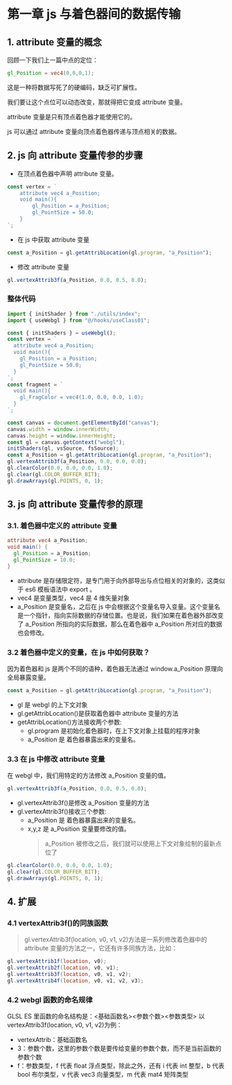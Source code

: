 # 第一章 js 与着色器间的数据传输

## 1. attribute 变量的概念

回顾一下我们上一篇中点的定位：

```glsl
gl_Position = vec4(0,0,0,1);
```

这是一种将数据写死了的硬编码，缺乏可扩展性。

我们要让这个点位可以动态改变，那就得把它变成 attribute 变量。

attribute 变量是只有顶点着色器才能使用它的。

js 可以通过 attribute 变量向顶点着色器传递与顶点相关的数据。

## 2. js 向 attribute 变量传参的步骤

- 在顶点着色器中声明 attribute 变量。

```js
const vertex = `
    attribute vec4 a_Position;
    void main(){
        gl_Position = a_Position;
        gl_PointSize = 50.0;
    }
`;
```

- 在 js 中获取 attribute 变量

```js
const a_Position = gl.getAttribLocation(gl.program, "a_Position");
```

- 修改 attribute 变量

```js
gl.vertexAttrib3f(a_Position, 0.0, 0.5, 0.0);
```

### 整体代码

```js
import { initShader } from "./utils/index";
import { useWebgl } from "@/hooks/useClass01";

const { initShaders } = useWebgl();
const vertex = `
  attribute vec4 a_Position;
  void main(){
    gl_Position = a_Position;
    gl_PointSize = 50.0;
  }
`;
const fragment = `
  void main(){
    gl_FragColor = vec4(1.0, 0.0, 0.0, 1.0);
  }
`;

const canvas = document.getElementById("canvas");
canvas.width = window.innerWidth;
canvas.height = window.innerHeight;
const gl = canvas.getContext("webgl");
initShaders(gl, vsSource, fsSource);
const a_Position = gl.getAttribLocation(gl.program, "a_Position");
gl.vertexAttrib3f(a_Position, 0.0, 0.0, 0.0);
gl.clearColor(0.0, 0.0, 0.0, 1.0);
gl.clear(gl.COLOR_BUFFER_BIT);
gl.drawArrays(gl.POINTS, 0, 1);
```

## 3. js 向 attribute 变量传参的原理

### 3.1. 着色器中定义的 attribute 变量

```glsl
attribute vec4 a_Position;
void main() {
  gl_Position = a_Position;
  gl_PointSize = 10.0;
}
```

- attribute 是存储限定符，是专门用于向外部导出与点位相关的对象的，这类似于 es6 模板语法中 export 。
- vec4 是变量类型，vec4 是 4 维矢量对象
- a_Position 是变量名，之后在 js 中会根据这个变量名导入变量。这个变量名是一个指针，指向实际数据的存储位置。也是说，我们如果在着色器外部改变了 a_Position 所指向的实际数据，那么在着色器中 a_Position 所对应的数据也会修改。

### 3.2 着色器中定义的变量，在 js 中如何获取？

因为着色器和 js 是两个不同的语种，着色器无法通过 window.a_Position 原理向全局暴露变量。

```js
const a_Position = gl.getAttribLocation(gl.program, "a_Position");
```

- gl 是 webgl 的上下文对象
- gl.getAttribLocation()是获取着色器中 attribute 变量的方法
- getAttribLocation()方法接收两个参数:
  - gl.program 是初始化着色器时，在上下文对象上挂载的程序对象
  - a_Position 是 着色器暴露出来的变量名。

### 3.3 在 js 中修改 attribute 变量

在 webgl 中，我们用特定的方法修改 a_Position 变量的值。

```js
gl.vertexAttrib3f(a_Position, 0.0, 0.5, 0.0);
```

- gl.vertexAttrib3f()是修改 a_Position 变量的方法
- gl.vertexAttrib3f()接收三个参数:
  - a_Position 是 着色器暴露出来的变量名。
  - x,y,z 是 a_Position 变量要修改的值。
    > a_Position 被修改之后，我们就可以使用上下文对象绘制的最新点位了

```js
gl.clearColor(0.0, 0.0, 0.0, 1.0);
gl.clear(gl.COLOR_BUFFER_BIT);
gl.drawArrays(gl.POINTS, 0, 1);
```

## 4. 扩展

### 4.1 vertexAttrib3f()的同族函数

> gl.vertexAttrib3f(location, v0, v1, v2)方法是一系列修改着色器中的 attribute 变量的方法之一，它还有许多同族方法，比如：

```glsl
gl.vertexAttrib1f(location, v0);
gl.vertexAttrib2f(location, v0, v1);
gl.vertexAttrib3f(location, v0, v1, v2);
gl.vertexAttrib4f(location, v0, v1, v2, v3);
```

### 4.2 webgl 函数的命名规律

GLSL ES 里函数的命名结构是：<基础函数名><参数个数><参数类型>
以 vertexAttrib3f(location, v0, v1, v2)为例：

- vertexAttrib：基础函数名
- 3：参数个数，这里的参数个数是要传给变量的参数个数，而不是当前函数的参数个数
- f：参数类型，f 代表 float 浮点类型，除此之外，还有 i 代表 int 整型，b 代表 bool 布尔类型，v 代表 vec3 向量类型，m 代表 mat4 矩阵类型
